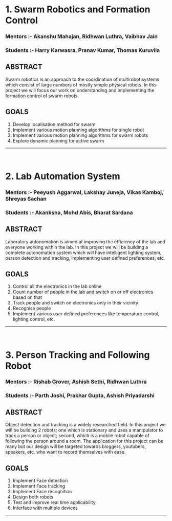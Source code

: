 # 1. Swarm Robotics and Formation Control

### Mentors :- Akanshu Mahajan, Ridhwan Luthra, Vaibhav Jain

### Students :- Harry Karwasra, Pranav Kumar, Thomas Kuruvila

## ABSTRACT
Swarm robotics is an approach to the coordination of multirobot systems which consist of large numbers of mostly simple physical robots. In this project we will focus our work on understanding and implementing the formation control of swarm robots.

## GOALS
1. Develop localisation method for swarm
2. Implement various motion planning algorithms for single robot
3. Implement various motion planning algorithms for swarm robots
4. Explore dynamic planning for active swarm

____
&nbsp;
&nbsp;

# 2. Lab Automation System

### Mentors :- Peeyush Aggarwal, Lakshay Juneja, Vikas Kamboj, Shreyas Sachan

### Students :- Akanksha, Mohd Abis, Bharat Sardana

## ABSTRACT
Laboratory autonomation is aimed at improving the efficiency of the lab and everyone working within the lab. In this project we will be building a complete autonomation system which will have intelligent lighting system, person detection and tracking, implementing user defined preferences, etc.

## GOALS
1. Control all the electronics in the lab online
2. Count number of  people in the lab and switch on or off electronics based on that
3. Track people and switch on electronics only in their vicinity
4. Recognise people
5. Implement various user defined preferences like temperature control, lighting control, etc.

____
&nbsp;
&nbsp;
# 3. Person Tracking and Following Robot

### Mentors :- Rishab Grover, Ashish Sethi, Ridhwan Luthra

### Students :- Parth Joshi, Prakhar Gupta, Ashish Priyadarshi

## ABSTRACT
Object detection and tracking is a widely researched field. In this project we will be building 2 robots; one which is stationary and uses a manipulator to track a person or object; second, which is  a mobile robot capable of following the person around a room. The application for this project can be many but our design will be targeted towards bloggers, youtubers, speakers, etc. who want to record themselves with ease.

## GOALS
1. Implement Face detection
2. Implement Face tracking
3. Implement Face recognition
4. Design both robots
5. Test and improve real time applicability
6. Interface with multiple devices

____


